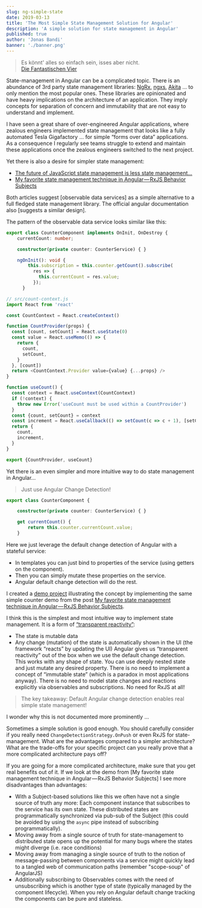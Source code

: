 ```yaml
---
slug: ng-simple-state
date: 2019-03-13
title: 'The Most Simple State Management Solution for Angular'
description: 'A simple solution for state management in Angular'
published: true
author: 'Jonas Bandi'
banner: './banner.png'
---
```


> Es könnt' alles so einfach sein, isses aber nicht.  
> [Die Fantastischen Vier](https://www.youtube.com/watch?v=hoZervGXQyI)

State-management in Angular can be a complicated topic. There is an abundance of
3rd party state management libraries: [NgRx](https://ngrx.io/),
[ngxs](https://ngxs.gitbook.io/ngxs),
[Akita](https://netbasal.gitbook.io/akita/) … to only mention the most popular
ones. These libraries are opinionated and have heavy implications on the
architecture of an application. They imply concepts for separation of concern
and immutability that are not easy to understand and implement.

I have seen a great share of over-engineered Angular applications, where zealous
engineers implemented state management that looks like a fully automated Tesla
Gigafactory … for simple “forms over data” applications. As a consequence I
regularly see teams struggle to extend and maintain these applications once the
zealous engineers switched to the next project.

Yet there is also a desire for simpler state management:

- [The future of JavaScript state management is less state management…](https://medium.com/@amcdnl/the-future-of-javascript-state-management-is-less-state-management-ba1d97b99308)
- [My favorite state management technique in Angular — RxJS Behavior Subjects](https://medium.com/@rmcavin/my-favorite-state-management-technique-in-angular-rxjs-behavior-subjects-49f18daa31a7)

Both articles suggest [observable data services] as a simple alternative to a
full fledged state management library. The official angular documentation also
[suggests a similar design].

The pattern of the observable data service looks similar like this:

```typescript
export class CounterComponent implements OnInit, OnDestroy {
	currentCount: number;

	constructor(private counter: CounterService) { }

	ngOnInit(): void {
	    this.subscription = this.counter.getCount().subscribe(
	      res => {
	        this.currentCount = res.value;
	      });
	  }
```

```javascript
// src/count-context.js
import React from 'react'

const CountContext = React.createContext()

function CountProvider(props) {
  const [count, setCount] = React.useState(0)
  const value = React.useMemo(() => {
    return {
      count,
      setCount,
    }
  }, [count])
  return <CountContext.Provider value={value} {...props} />
}

function useCount() {
  const context = React.useContext(CountContext)
  if (!context) {
    throw new Error('useCount must be used within a CountProvider')
  }
  const {count, setCount} = context
  const increment = React.useCallback(() => setCount(c => c + 1), [setCount])
  return {
    count,
    increment,
  }
}

export {CountProvider, useCount}
```

Yet there is an even simpler and more intuitive way to do state management in
Angular…

> Just use Angular Change Detection!

```typescript
export class CounterComponent {

	constructor(private counter: CounterService) { }

  	get currentCount() {
    	return this.counter.currentCount.value;
  	}
```

Here we just leverage the default change detection of Angular with a stateful
service:

- In templates you can just bind to properties of the service (using getters on
  the component).
- Then you can simply mutate these properties on the service.
- Angular default change detection will do the rest.

I created a [demo project](https://github.com/jbandi/ng-subject-vs-getter)
illustrating the concept by implementing the same simple counter demo from the
post
[My favorite state management technique in Angular — RxJS Behavior Subjects](https://medium.com/@rmcavin/my-favorite-state-management-technique-in-angular-rxjs-behavior-subjects-49f18daa31a7).

I think this is the simplest and most intuitive way to implement state
management. It is a form of
[“transparent reactivity”](https://github.com/meteor/docs/blob/version-NEXT/long-form/tracker-manual.md):

- The state is mutable data
- Any change (mutation) of the state is automatically shown in the UI (the
  framework “reacts” by updating the UI) Angular gives us “transparent
  reactivity” out of the box when we use the default change detection. This
  works with any shape of state. You can use deeply nested state and just mutate
  any desired property. There is no need to implement a concept of “immutable
  state” (which is a paradox in most applications anyway). There is no need to
  model state changes and reactions explicitly via observables and
  subscriptions. No need for RxJS at all!

> The key takeaway: Default Angular change detection enables real simple state
> management!

I wonder why this is not documented more prominently …

Sometimes a simple solution is good enough. You should carefully consider if you
really need `ChangeDetectionStrategy.OnPush` or even RxJS for state-management.
What are the advantages compared to a simpler architecture? What are the
trade-offs for your specific project can you really prove that a more
complicated architecture pays off?

If you are going for a more complicated architecture, make sure that you get
real benefits out of it. If we look at the demo from [My favorite state
management technique in Angular — RxJS Behavior Subjects] I see more
disadvantages than advantages:

- With a Subject-based solutions like this we often have not a single source of
  truth any more: Each component instance that subscribes to the service has its
  own state. These distributed states are programmatically synchronized via
  pub-sub of the Subject (this could be avoided by using the `async` pipe
  instead of subscribing programmatically).
- Moving away from a single source of truth for state-management to distributed
  state opens up the potential for many bugs where the states might diverge
  (i.e. race conditions)
- Moving away from managing a single source of truth to the notion of
  message-passing between components via a service might quickly lead to a
  tangled web of communication paths (remember "scope-soup" of AngularJS)
- Additionally subscribing to Observables comes with the need of unsubscribing
  which is another type of state (typically managed by the component lifecycle).
  When you rely on Angular default change tracking the components can be pure
  and stateless.
